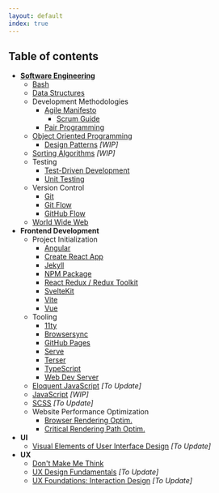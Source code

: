 ```yaml
---
layout: default
index: true
---
```

## Table of contents

<!-- - [Test](test/) -->
- **[Software Engineering](engg/)**
  - [Bash](engg/bash/)
  - [Data Structures](engg/ds/)
  - Development Methodologies
    - [Agile Manifesto](engg/method/agile/)
      - [Scrum Guide](engg/method/scrum/)
    - [Pair Programming](engg/method/pair_programming/)
  - [Object Oriented Programming](engg/oop/)
    - [Design Patterns](engg/oop/design_patterns/) *[WIP]*
  - [Sorting Algorithms](engg/sorting_algorithms/) *[WIP]*
  - Testing
    - [Test-Driven Development](engg/testing/tdd/)
    - [Unit Testing](engg/testing/unit/)
  - Version Control
    - [Git](engg/version/git/)
    - [Git Flow](engg/version/gitflow/)
    - [GitHub Flow](engg/version/github_flow/)
  - [World Wide Web](engg/www/)
- **Frontend Development**
  - Project Initialization
    - [Angular](front/inits/angular/)
    - [Create React App](front/inits/cra/)
    - [Jekyll](front/tooling/jekyll/)
    - [NPM Package](front/inits/npm/)
    - [React Redux / Redux Toolkit](front/tooling/react_redux_toolkit/)
    - [SvelteKit](front/inits/sveltekit/)
    - [Vite](front/inits/vite/)
    - [Vue](front/inits/vue/)
  - Tooling
    - [11ty](front/tooling/11ty/)
    - [Browsersync](front/tooling/browser_sync/)
    - [GitHub Pages](front/tooling/gh_pages/)
    - [Serve](front/tooling/serve/)
    - [Terser](front/tooling/terser/)
    - [TypeScript](front/tooling/ts/)
    - [Web Dev Server](front/tooling/wds/)
  - [Eloquent JavaScript](front/eloquent_js/) *[To Update]*
  - [JavaScript](front/js/) *[WIP]*
  - [SCSS](front/scss/) *[To Update]*
  - Website Performance Optimization
    - [Browser Rendering Optim.](front/wpo/browser_rendering/)
    - [Critical Rendering Path Optim.](front/wpo/crp/)
- **UI**
  - [Visual Elements of User Interface Design](ui/visual_elements_of_ui_design/) *[To Update]*
- **UX**
  - [Don't Make Me Think](ux/dont_make_me_think/)
  - [UX Design Fundamentals](ux/ux_design_fundamentals/) *[To Update]*
  - [UX Foundations: Interaction Design](ux/ux-foundations-ixd/) *[To Update]*

